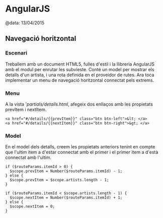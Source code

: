 
# AngularJS

@data: 13/04/2015

## Navegació horitzontal

### Escenari

Treballem amb un document HTML5, fulles d'estil i la llibreria AngularJS amb el
modul per enrutar les subvieste. Conté un model per mostrar els detalls d'un
artista, i una rota definida en el proveidor de rutes. Ara toca implementar un
menu de navegació horitzontal connectat pels extrems.

### Menu

A la vista '*partials/details.html*, afegeix dos enllaços amb les propietats
prevItem i nextItem.

```
<a href="#/details/{{prevItem}}" class="btn btn-left">&lt; </a>
<a href="#/details/{{nextItem}}" class="btn btn-right">&gt; </a>
```

### Model

En el model dels detalls, creem les propietats anteriors tenint en compte que
l'ultim item a d'estar connectat amb el primer i el primer item a d'està
connectat amb l'ultim.


```
if ($routeParams.itemId > 0) {
  $scope.prevItem = Number($routeParams.itemId) - 1;
} else {
  $scope.prevItem = $scope.artists.length - 1;
}

if ($routeParams.itemId < $scope.artists.length - 1) {
  $scope.nextItem = Number($routeParams.itemId) + 1;
} else {
  $scope.nextItem = 0;
}
```
